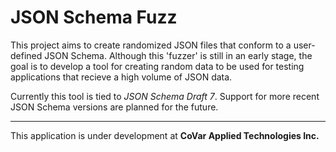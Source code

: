 # JSON Schema Fuzz

This project aims to create randomized JSON files that conform to a 
user-defined JSON Schema. Although this 'fuzzer' is still in an early stage, 
the goal is to develop a tool for creating random data to be used for testing 
applications that recieve a high volume of JSON data.

Currently this tool is tied to *JSON Schema Draft 7*. 
Support for more recent JSON Schema versions are planned
for the future.

---

This application is under development at **CoVar Applied Technologies Inc.**
